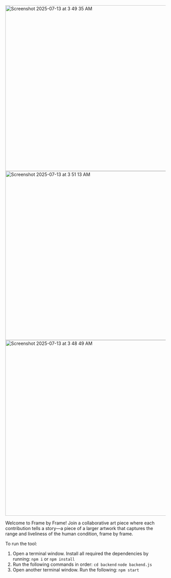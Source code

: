 
<img width="936" height="520" alt="Screenshot 2025-07-13 at 3 49 35 AM" src="https://github.com/user-attachments/assets/ce743c2b-6180-4d13-8970-1c91f4f09ade" />
<img width="936" height="530" alt="Screenshot 2025-07-13 at 3 51 13 AM" src="https://github.com/user-attachments/assets/13e261ef-3879-4058-a661-08d540ddc5aa" />
<img width="936" height="551" alt="Screenshot 2025-07-13 at 3 48 49 AM" src="https://github.com/user-attachments/assets/973d5e43-97d9-44e8-b263-1073e483e1d2" />


Welcome to Frame by Frame! Join a collaborative art piece where each contribution tells a story—a piece of a larger artwork that captures the range and liveliness of the human condition, frame by frame.

To run the tool:
1. Open a terminal window. Install all required the dependencies by running:
   ```npm i```  or ```npm install``` 
2. Run the following commands in order: 
        ```cd backend``` 
        ```node backend.js```
3. Open another terminal window. Run the following:
        ```npm start```
